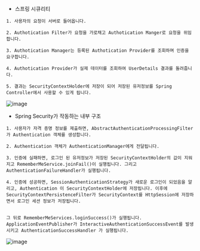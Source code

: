* 스프링 시큐리티
```
1. 사용자의 요청이 서버로 들어옵니다.

2. Authotication Filter가 요청을 가로채고 Authotication Manger로 요청을 위임합니다.

3. Authotication Manager는 등록된 Authotication Provider를 조회하며 인증을 요구합니다. 

4. Authotication Provider가 실제 데이터를 조회하여 UserDetails 결과를 돌려줍니다.

5. 결과는 SecurityContextHolder에 저장이 되어 저장된 유저정보를 Spring Controller에서 사용할 수 있게 됩니다.
```
![image](https://github.com/user-attachments/assets/855384ae-3578-4fe3-9f3b-25766d144cfc)

* Spring Security가 작동하는 내부 구조
```
1. 사용자가 자격 증명 정보를 제출하면, AbstractAuthenticationProcessingFilter가 Authentication 객체를 생성합니다.

2. Authentication 객체가 AuthenticationManager에게 전달됩니다.

3. 인증에 실패하면, 로그인 된 유저정보가 저장된 SecurityContextHolder의 값이 지워지고 RememberMeService.joinFail()이 실행됩니다. 그리고 AuthenticationFailureHandler가 실행됩니다.

4. 인증에 성공하면, SessionAuthenticationStrategy가 새로운 로그인이 되었음을 알리고, Authentication 이 SecurityContextHolder에 저장됩니다. 이후에 SecurityContextPersistenceFilter가 SecurityContext를 HttpSession에 저장하면서 로그인 세션 정보가 저장됩니다.


그 뒤로 RememberMeServices.loginSuccess()가 실행됩니다. ApplicationEventPublisher가 InteractiveAuthenticationSuccessEvent를 발생시키고 AuthenticationSuccessHandler 가 실행됩니다.
```
![image](https://github.com/user-attachments/assets/18748211-1a18-44e9-a07e-edc5e536b077)
